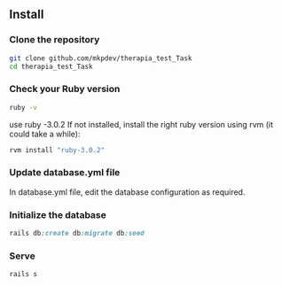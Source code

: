 ## Install
### Clone the repository
```bash
git clone github.com/mkpdev/therapia_test_Task
cd therapia_test_Task
```

### Check your Ruby version
```bash
ruby -v
```
use ruby -3.0.2
If not installed, install the right ruby version using rvm (it could take a while):
```bash
rvm install "ruby-3.0.2"
```

### Update database.yml file
In database.yml file, edit the database configuration as required.
### Initialize the database
```ruby
rails db:create db:migrate db:seed
```
### Serve
```ruby
rails s

